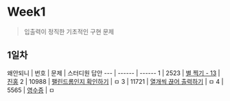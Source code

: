 # Week1
> 입출력이 정직한 기초적인 구현 문제
## 1일차

왜안되니 | 번호 | 문제 | 스터디원 답안
--- | ------ | ------
1 | 2523 | [별 찍기 - 13](https://www.acmicpc.net/problem/2523) | [진홍](Week1/bj2523_kjh.java)
2 | 10988 | [팰린드롬인지 확인하기](https://www.acmicpc.net/problem/10988) | ㅁ
3 | 11721 | [열개씩 끊어 출력하기](https://www.acmicpc.net/problem/11721) | ㅁ
4 | 5565 | [영수증](https://www.acmicpc.net/problem/5565) | ㅁ

